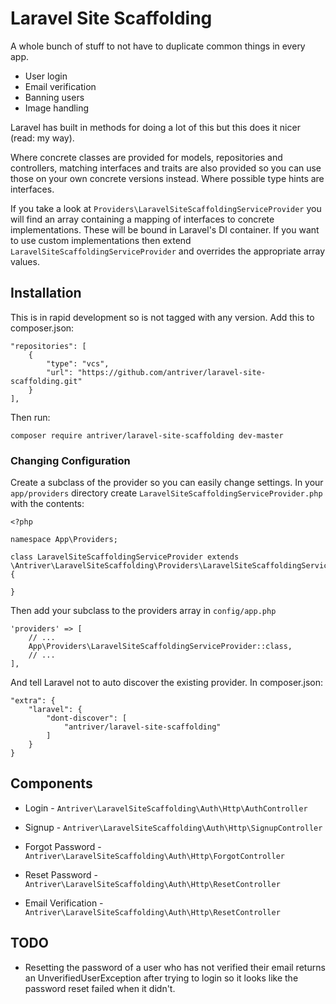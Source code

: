 # Laravel Site Scaffolding

A whole bunch of stuff to not have to duplicate common things in every app.
- User login
- Email verification
- Banning users
- Image handling

Laravel has built in methods for doing a lot of this but this does it nicer (read: my way).

Where concrete classes are provided for models, repositories and controllers, matching interfaces and traits are also provided so you can use those on your own concrete versions instead. Where possible type hints are interfaces.

If you take a look at `Providers\LaravelSiteScaffoldingServiceProvider` you will find an array containing a mapping of interfaces to concrete implementations. These will be bound in Laravel's DI container. If you want to use custom implementations then extend` LaravelSiteScaffoldingServiceProvider` and overrides the appropriate array values.

## Installation

This is in rapid development so is not tagged with any version. Add this to composer.json:

    "repositories": [
        {
            "type": "vcs",
            "url": "https://github.com/antriver/laravel-site-scaffolding.git"
        }
    ],

Then run:

    composer require antriver/laravel-site-scaffolding dev-master


### Changing Configuration

Create a subclass of the provider so you can easily change settings. In your `app/providers` directory create `LaravelSiteScaffoldingServiceProvider.php` with the contents:

    <?php
    
    namespace App\Providers;
    
    class LaravelSiteScaffoldingServiceProvider extends \Antriver\LaravelSiteScaffolding\Providers\LaravelSiteScaffoldingServiceProvider
    {
    
    }

Then add your subclass to the providers array in `config/app.php`

    'providers' => [
        // ...
        App\Providers\LaravelSiteScaffoldingServiceProvider::class,
        // ...
    ],


And tell Laravel not to auto discover the existing provider. In composer.json:

    "extra": {
        "laravel": {
            "dont-discover": [
                "antriver/laravel-site-scaffolding"
            ]
        }
    }

## Components

* Login - `Antriver\LaravelSiteScaffolding\Auth\Http\AuthController`

* Signup - `Antriver\LaravelSiteScaffolding\Auth\Http\SignupController`

* Forgot Password - `Antriver\LaravelSiteScaffolding\Auth\Http\ForgotController`

* Reset Password - `Antriver\LaravelSiteScaffolding\Auth\Http\ResetController`

* Email Verification - `Antriver\LaravelSiteScaffolding\Auth\Http\ResetController`


## TODO
* Resetting the password of a user who has not verified their email returns an UnverifiedUserException after trying to login so it looks like the password reset failed when it didn't.
